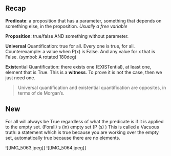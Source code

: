 ## Recap

**Predicate**: a proposition that has a parameter, something that depends on something else, in the proposition. *Usually a free variable*

**Proposition**: true/false AND something without parameter.

**Universal** Quantification: true for all. Every one is true, for all. Counterexample: a value when P(x) is False. And any value for x that is False. (symbol: A rotated 180deg)

**Exist**ential Quantification: there exists one (EXISTential), at least one, element that is True. This is a **witness**. To prove it is not the case, then we just need one. 

> Universal quantification and existential quantification are opposites, in terms of de Morgan’s.

## New

For all will always be True regardless of what the predicate is if it is applied to the empty set. (Forall) s (in) empty set (P (s) )
This is called a Vacuous truth: a statement which is true because you are working over the empty set, automatically true because there are no elements.

![[IMG_5063.jpeg]]
![[IMG_5064.jpeg]]






